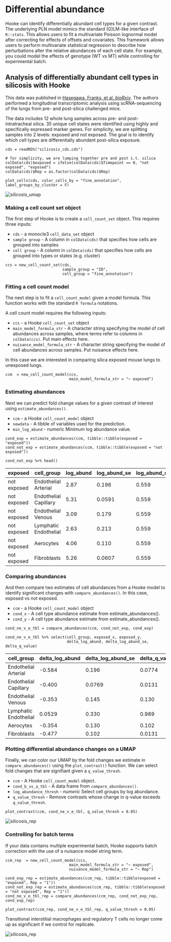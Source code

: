 # Differential abundance

Hooke can identify differentially abundant cell types for a given contrast. The underlying PLN model mimics the standard (G)LM-like interface of `R::stats`. This allows users to fit a multivariate Poisson lognormal model after correcting for effects of offsets and covariates. This framework allows users to perform multivariate statistical regression to describe how perturbations alter the relative abundances of each cell state. For example, you could model the effects of genotype (WT vs MT) while controlling for experimental batch. 


## Analysis of differentially abundant cell types in silicosis with Hooke

This data was published in [Hasegawa, Franks, et al. _bioRxiv_](https://www.biorxiv.org/content/10.1101/2023.02.17.528996v1). 
The authors performed a longitudinal transcriptomic analysis using scRNA-sequencing of the lungs from pre- and post-silica challenged mice. 

The data includes 12 whole lung samples across pre- and post- intratracheal silica. 35 unique cell states were identified using highly and specifically expressed marker genes. For simplicity, we are splitting samples into 2 levels: exposed and not exposed. The goal is to identify which cell types are differentially abundant post-silica exposure. 

```
cds = readRDS("silicosis_cds.cds")

# for simplicity, we are lumping together pre and post i.t. silica
colData(cds)$exposed = ifelse(colData(cds)$Timepoint == 0, "not exposed", "exposed")
colData(cds)$Rep = as.factor(colData(cds)$Rep)

plot_cells(cds, color_cells_by = "fine_annotation", label_groups_by_cluster = F)

```
![silicosis_umap](assets/silcosis_umap.png)


### Making a cell count set object 

The first step of Hooke is to create a `cell_count_set` object. This requires three inputs: 

* `cds` - a monocle3 `cell_data_set` object
* `sample group` -  A column in `colData(cds)` that specifies how cells are grouped into samples
* `cell group` - A column in `colData(cds)` that specifies how cells are grouped into types or states (e.g. cluster)

```
ccs = new_cell_count_set(cds, 
                         sample_group = "ID", 
                         cell_group = "fine_annotation")
```


### Fitting a cell count model 

The next step is to fit a `cell_count_model` given a model formula. This function works with the standard `R formula` notations. 

A cell count model requires the following inputs: 

* `ccs` - a Hooke `cell_count_set` object
* `main_model_formula_str` -  A character string specifying the model of cell abundances across samples, where terms refer to columns in `colData(ccs)`. Put main effects here.
* `nuisance_model_formula_str` - A character string specifying the model of cell abundances across samples. Put nuisance effects here.

In this case we are interested in comparing silica exposed mouse lungs to unexposed lungs. 

```
ccm  = new_cell_count_model(ccs,
                            main_model_formula_str = "~ exposed")
```

### Estimating abundances 

Next we can predict fold change values for a given contrast of interest using `estimate_abundances()`.  

* `ccm` - a Hooke `cell_count_model` object
* `newdata` - A tibble of variables used for the prediction.
* `min_log_abund` - numeric Minimum log abundance value.

```
cond_exp = estimate_abundances(ccm, tibble::tibble(exposed = "exposed"))
cond_not_exp = estimate_abundances(ccm, tibble::tibble(exposed = "not exposed"))

cond_not_exp %>% head()
```

|  exposed    | cell_group           | log_abund | log_abund_se | log_abund_sd
|---|---|---|---|---|
|not exposed |Endothelial Arterial    |   2.87    |   0.196      |   0.559
| not exposed |Endothelial Capillary    |  5.31   |    0.0591    |    0.559
| not exposed |Endothelial Venous      |   3.09    |   0.179     |    0.559
| not exposed |Lymphatic Endothelial   |   2.63    |   0.213     |    0.559
| not exposed |Aerocytes               |   4.06     |  0.110     |    0.559
| not exposed |Fibroblasts             |   5.26     |  0.0607    |    0.559

### Comparing abundances

And then compare two estimates of cell abundances from a Hooke model to identify significant changes with `compare_abundances()`. In this case, exposed vs not exposed. 

* `ccm` - a Hooke `cell_count_model` object
* `cond_x` - A cell type abundance estimate from estimate_abundances().
* `cond_y` - A cell type abundance estimate from estimate_abundances().

```
cond_ne_v_e_tbl = compare_abundances(ccm, cond_not_exp, cond_exp)

cond_ne_v_e_tbl %>% select(cell_group, exposed_x, exposed_y,
                           delta_log_abund, delta_log_abund_se, delta_q_value)

```

| cell_group  | delta_log_abund |  delta_log_abund_se |  delta_q_value |
|---|---|---|---|
| Endothelial Arterial    |      -0.584     |         0.196     |    0.0774 |
| Endothelial Capillary    |     -0.400      |        0.0769    |    0.0131 |
| Endothelial Venous      |    -0.353       |     0.145     |    0.130 |
| Lymphatic Endothelial   |     0.0529       |      0.330    |     0.989 | 
| Aerocytes               |     -0.354      |      0.130      |   0.102 |
| Fibroblasts             |     -0.477      |       0.102      |   0.0131|

### Plotting differential abundance changes on a UMAP

Finally, we can color our UMAP by the fold changes we estimate in `compare_abundances()` using the `plot_contrast()` function. We can select fold changes that are signifiant given a `q_value_thresh`. 

* `ccm`	- A Hooke `cell_count_model` object.
* `cond_b_vs_a_tbl` - A data frame from `compare_abundances()`.
* `log_abundance_thresh` - _numeric_ Select cell groups by log abundance.
* `q_value_thresh` - Remove contrasts whose change in q-value exceeds `q_value_thresh`.

```
plot_contrast(ccm, cond_ne_v_e_tbl, q_value_thresh = 0.05)
```
![silicosis_rep](assets/silicosis_no_rep.png)

### Controlling for batch terms

If your data contains multiple experimental batch, Hooke supports batch correction with the use of a nuisance model string term. 

```
ccm_rep  = new_cell_count_model(ccs,
                            main_model_formula_str = "~ exposed",
                            nuisance_model_formula_str = "~ Rep")

cond_exp_rep = estimate_abundances(ccm_rep, tibble::tibble(exposed = "exposed", Rep = "1"))
cond_not_exp_rep = estimate_abundances(ccm_rep, tibble::tibble(exposed = "not exposed", Rep = "1"))
cond_ne_v_e_tbl_rep = compare_abundances(ccm_rep, cond_not_exp_rep, cond_exp_rep)

plot_contrast(ccm_rep, cond_ne_v_e_tbl_rep, q_value_thresh = 0.05)
```

Transitional interstitial macrophages and regulatory T cells no longer come up as significant if we control for replicate. 

![silicosis_rep](assets/silicosis_rep.png)

